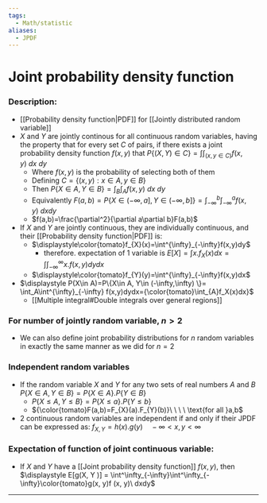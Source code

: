 ```yaml
---
tags:
  - Math/statistic
aliases:
  - JPDF
---
```

# Joint probability density function
### Description:
- [[Probability density function|PDF]] for [[Jointly distributed random variable]]
- $X$ and $Y$ are jointly continous for all continuous random variables, having the property that for every set $C$ of pairs, if there exists a joint probability density function $f(x,y)$ that $P\{(X,Y)\in C\}=\int\int_{(x,y\in C)} f(x,y)\ dx\ dy$
	- Where $f(x,y)$ is the probability of selecting both of them
	- Defining $C=\{(x,y): x\in A, y\in B\}$
	- Then $P\{ X\in A, Y\in B\}=\int_{B}\int_{A}f(x,y)\ dx\ dy$
	- Equivalently $F(a,b)=P\{ X\in (-\infty,a], Y\in (-\infty,b]\}=\int^{b}_{-\infty}\int^{a}_{-\infty}f(x,y)\ dxdy$
	- $f(a,b)=\frac{\partial^2}{\partial a\partial b}F(a,b)$
- If $X$ and $Y$ are jointly continuous, they are individually continuous, and their [[Probability density function|PDF]] is:
	- $\displaystyle\color{tomato}f_{X}(x)=\int^{\infty}_{-\infty}f(x,y)dy$
		- therefore. expectation of 1 variable is $\displaystyle E[X]=\int x. f_{X}(x)dx=\int\int^{\infty}_{-\infty}x.f(x,y)dydx$
	- $\displaystyle\color{tomato}f_{Y}(y)=\int^{\infty}_{-\infty}f(x,y)dx$
- $\displaystyle P(X\in A)=P\{X\in A, Y\in (-\infty,\infty) \}= \int_A\int^{\infty}_{-\infty} f(x,y)dydx={\color{tomato}\int_{A}f_X(x)dx}$
	- [[Multiple integral#Double integrals over general regions]]
### For number of jointly random variable, $n>2$
- We can also define joint probability distributions for $n$ random variables in exactly the same manner as we did for $n=2$
### Independent random variables
- If the random variable $X$ and $Y$ for any two sets of real numbers $A$ and $B$ $P\{ X\in A, Y\in B\}=P\{X\in A\}. P\{Y\in B\}$
	- $P\{X\le A, Y\le B\}=P\{X\le a\}.P\{Y\le b\}$
	- ${\color{tomato}F(a,b)=F_{X}(a).F_{Y}(b)}\ \ \ \ \text{for all }a,b$
- 2 continuous random variables are independent if and only if their JPDF can be expressed as: $f_{X,Y}=h(x).g(y) \ \ \ \ -\infty<x,y<\infty$
### Expectation of function of joint continuous variable:
- If $X$ and $Y$ have a [[Joint probability density function]] $f (x, y)$, then $\displaystyle E[g(X, Y )] = \int^\infty_{-\infty}\int^\infty_{-\infty}\color{tomato}g(x, y)f (x, y)\ dxdy$
---